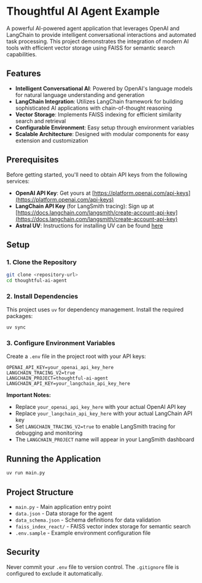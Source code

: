 # Thoughtful AI Agent Example

A powerful AI-powered agent application that leverages OpenAI and LangChain to provide intelligent conversational interactions and automated task processing. This project demonstrates the integration of modern AI tools with efficient vector storage using FAISS for semantic search capabilities.

## Features

- **Intelligent Conversational AI**: Powered by OpenAI's language models for natural language understanding and generation
- **LangChain Integration**: Utilizes LangChain framework for building sophisticated AI applications with chain-of-thought reasoning
- **Vector Storage**: Implements FAISS indexing for efficient similarity search and retrieval
- **Configurable Environment**: Easy setup through environment variables
- **Scalable Architecture**: Designed with modular components for easy extension and customization

## Prerequisites

Before getting started, you'll need to obtain API keys from the following services:

- **OpenAI API Key**: Get yours at [https://platform.openai.com/api-keys](https://platform.openai.com/api-keys)
- **LangChain API Key** (for LangSmith tracing): Sign up at [https://docs.langchain.com/langsmith/create-account-api-key](https://docs.langchain.com/langsmith/create-account-api-key)
- **Astral UV**: Instructions for installing UV can be found [here](https://docs.astral.sh/uv/)
## Setup

### 1. Clone the Repository

```bash
git clone <repository-url>
cd thoughtful-ai-agent
```

### 2. Install Dependencies

This project uses `uv` for dependency management. Install the required packages:

```bash
uv sync
```

### 3. Configure Environment Variables

Create a `.env` file in the project root with your API keys:

```
OPENAI_API_KEY=your_openai_api_key_here
LANGCHAIN_TRACING_V2=true
LANGCHAIN_PROJECT=thoughtful-ai-agent
LANGCHAIN_API_KEY=your_langchain_api_key_here
```

**Important Notes:**
- Replace `your_openai_api_key_here` with your actual OpenAI API key
- Replace `your_langchain_api_key_here` with your actual LangChain API key
- Set `LANGCHAIN_TRACING_V2=true` to enable LangSmith tracing for debugging and monitoring
- The `LANGCHAIN_PROJECT` name will appear in your LangSmith dashboard

## Running the Application

```bash
uv run main.py
```

## Project Structure

- `main.py` - Main application entry point
- `data.json` - Data storage for the agent
- `data_schema.json` - Schema definitions for data validation
- `faiss_index_react/` - FAISS vector index storage for semantic search
- `.env.sample` - Example environment configuration file

## Security

Never commit your `.env` file to version control. The `.gitignore` file is configured to exclude it automatically.
